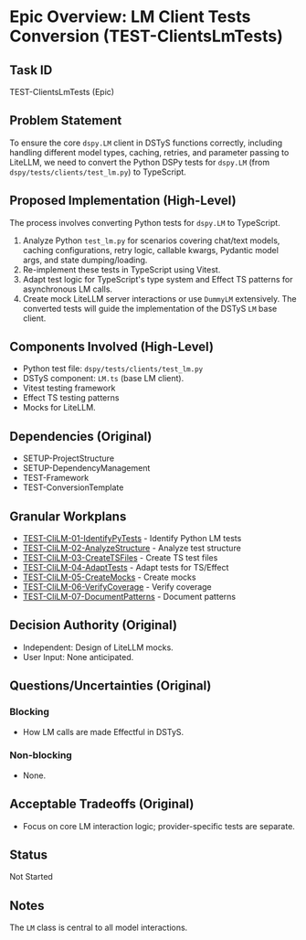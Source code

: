 # Epic Overview: LM Client Tests Conversion (TEST-ClientsLmTests)

## Task ID
TEST-ClientsLmTests (Epic)

## Problem Statement
To ensure the core `dspy.LM` client in DSTyS functions correctly, including handling different model types, caching, retries, and parameter passing to LiteLLM, we need to convert the Python DSPy tests for `dspy.LM` (from `dspy/tests/clients/test_lm.py`) to TypeScript.

## Proposed Implementation (High-Level)
The process involves converting Python tests for `dspy.LM` to TypeScript.
1.  Analyze Python `test_lm.py` for scenarios covering chat/text models, caching configurations, retry logic, callable kwargs, Pydantic model args, and state dumping/loading.
2.  Re-implement these tests in TypeScript using Vitest.
3.  Adapt test logic for TypeScript's type system and Effect TS patterns for asynchronous LM calls.
4.  Create mock LiteLLM server interactions or use `DummyLM` extensively.
The converted tests will guide the implementation of the DSTyS `LM` base client.

## Components Involved (High-Level)
- Python test file: `dspy/tests/clients/test_lm.py`
- DSTyS component: `LM.ts` (base LM client).
- Vitest testing framework
- Effect TS testing patterns
- Mocks for LiteLLM.

## Dependencies (Original)
- SETUP-ProjectStructure
- SETUP-DependencyManagement
- TEST-Framework
- TEST-ConversionTemplate

## Granular Workplans
- [TEST-CliLM-01-IdentifyPyTests](../../Documentation/Plans/TEST-CliLM-01-IdentifyPyTests.md) - Identify Python LM tests
- [TEST-CliLM-02-AnalyzeStructure](../../Documentation/Plans/TEST-CliLM-02-AnalyzeStructure.md) - Analyze test structure
- [TEST-CliLM-03-CreateTSFiles](../../Documentation/Plans/TEST-CliLM-03-CreateTSFiles.md) - Create TS test files
- [TEST-CliLM-04-AdaptTests](../../Documentation/Plans/TEST-CliLM-04-AdaptTests.md) - Adapt tests for TS/Effect
- [TEST-CliLM-05-CreateMocks](../../Documentation/Plans/TEST-CliLM-05-CreateMocks.md) - Create mocks
- [TEST-CliLM-06-VerifyCoverage](../../Documentation/Plans/TEST-CliLM-06-VerifyCoverage.md) - Verify coverage
- [TEST-CliLM-07-DocumentPatterns](../../Documentation/Plans/TEST-CliLM-07-DocumentPatterns.md) - Document patterns

## Decision Authority (Original)
- Independent: Design of LiteLLM mocks.
- User Input: None anticipated.

## Questions/Uncertainties (Original)
### Blocking
- How LM calls are made Effectful in DSTyS.
### Non-blocking
- None.

## Acceptable Tradeoffs (Original)
- Focus on core LM interaction logic; provider-specific tests are separate.

## Status
Not Started

## Notes
The `LM` class is central to all model interactions.